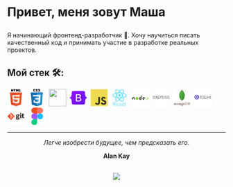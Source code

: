 # Привет, меня зовут Маша <img src="https://media.giphy.com/media/LrA52Vvwun7t0qVxYM/giphy.gif" alt="" width="100"/></p>
Я начинающий фронтенд-разработчик 🚀. Хочу научиться писать качественный код и принимать участие в разработке реальных проектов.

## Мой стек :hammer_and_wrench::
<div>
    <img src="https://raw.githubusercontent.com/devicons/devicon/master/icons/html5/html5-original-wordmark.svg" width="40" height="40">&nbsp;
    <img src="https://raw.githubusercontent.com/devicons/devicon/master/icons/css3/css3-original-wordmark.svg" width="40" height="40">&nbsp;
    <img src="[https://raw.githubusercontent.com/devicons/devicon/master/icons/css3/css3-original-wordmark.svg](https://raw.githubusercontent.com/devicons/devicon/1119b9f84c0290e0f0b38982099a2bd027a48bf1/icons/sass/sass-original.svg)" width="40" height="40">&nbsp;
    <img src="https://raw.githubusercontent.com/devicons/devicon/1119b9f84c0290e0f0b38982099a2bd027a48bf1/icons/bootstrap/bootstrap-original.svg" width="40" height="40">&nbsp;
    <img src="https://raw.githubusercontent.com/devicons/devicon/1119b9f84c0290e0f0b38982099a2bd027a48bf1/icons/javascript/javascript-original.svg" width="40" height="40">&nbsp;
    <img src="https://raw.githubusercontent.com/devicons/devicon/1119b9f84c0290e0f0b38982099a2bd027a48bf1/icons/react/react-original-wordmark.svg" width="40" height="40">&nbsp;
    <img src="https://raw.githubusercontent.com/devicons/devicon/1119b9f84c0290e0f0b38982099a2bd027a48bf1/icons/nodejs/nodejs-original-wordmark.svg" width="40" height="40">&nbsp;
    <img src="https://raw.githubusercontent.com/devicons/devicon/1119b9f84c0290e0f0b38982099a2bd027a48bf1/icons/express/express-original-wordmark.svg" width="40" height="40">&nbsp;
    <img src="https://raw.githubusercontent.com/devicons/devicon/1119b9f84c0290e0f0b38982099a2bd027a48bf1/icons/mongodb/mongodb-original-wordmark.svg" width="40" height="40">&nbsp;
    <img src="https://raw.githubusercontent.com/devicons/devicon/1119b9f84c0290e0f0b38982099a2bd027a48bf1/icons/eslint/eslint-original-wordmark.svg" width="40" height="40">&nbsp;
    <img src="https://raw.githubusercontent.com/devicons/devicon/master/icons/git/git-original-wordmark.svg" width="40" height="40">&nbsp;
    <img src="https://raw.githubusercontent.com/devicons/devicon/master/icons/figma/figma-original.svg" width="40" height="40">&nbsp;
</div>

_____

<div align="center">
    <p><i>Легче изобрести будущее, чем предсказать его.</i></p>
        <p><b>Alan Kay</b></p>
    </br>
  <img src="https://media.giphy.com/media/cmCEsJZHYBPels360q/giphy.gif" width="150"/>
<div>
<div align="center">
  <img src="https://komarev.com/ghpvc/?username=MariiaGudkova&style=plastic-square&color=blueviolet" alt="" width="100"/>
</div>


